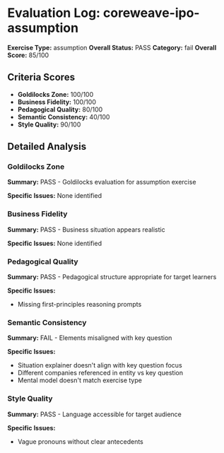 # Evaluation Log: coreweave-ipo-assumption

**Exercise Type:** assumption
**Overall Status:** PASS
**Category:** fail
**Overall Score:** 85/100

## Criteria Scores

- **Goldilocks Zone:** 100/100
- **Business Fidelity:** 100/100
- **Pedagogical Quality:** 80/100
- **Semantic Consistency:** 40/100
- **Style Quality:** 90/100

## Detailed Analysis

### Goldilocks Zone
**Summary:** PASS - Goldilocks evaluation for assumption exercise

**Specific Issues:** None identified

### Business Fidelity
**Summary:** PASS - Business situation appears realistic

**Specific Issues:** None identified

### Pedagogical Quality
**Summary:** PASS - Pedagogical structure appropriate for target learners

**Specific Issues:**
- Missing first-principles reasoning prompts

### Semantic Consistency
**Summary:** FAIL - Elements misaligned with key question

**Specific Issues:**
- Situation explainer doesn't align with key question focus
- Different companies referenced in entity vs key question
- Mental model doesn't match exercise type

### Style Quality
**Summary:** PASS - Language accessible for target audience

**Specific Issues:**
- Vague pronouns without clear antecedents

